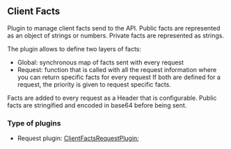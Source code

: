 ## Client Facts

Plugin to manage client facts send to the API.
 Public facts are represented as an object of strings or numbers.
 Private facts are represented as strings.

 The plugin allows to define two layers of facts:

- Global: synchronous map of facts sent with every request
- Request: function that is called with all the request information where you can return specific facts for every request
 If both are defined for a request, the priority is given to request specific facts.

 Facts are added to every request as a Header that is configurable.
 Public facts are stringified and encoded in base64 before being sent.

### Type of plugins

- Request plugin: [ClientFactsRequestPlugin](./client-facts-request.ts);
